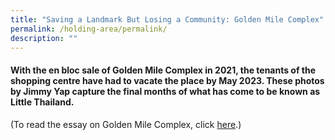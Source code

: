 ```yaml
---
title: "Saving a Landmark But Losing a Community: Golden Mile Complex"
permalink: /holding-area/permalink/
description: ""
---
```

#### With the en bloc sale of Golden Mile Complex in 2021, the tenants of the shopping centre have had to vacate the place by May 2023. These photos by Jimmy Yap capture the final months of what has come to be known as Little Thailand.

(To read the essay on Golden Mile Complex, click [here](https://biblioasia.nlb.gov.sg/vol-19/issue-2/jul-sep-2023/golden-mile-complex/).)